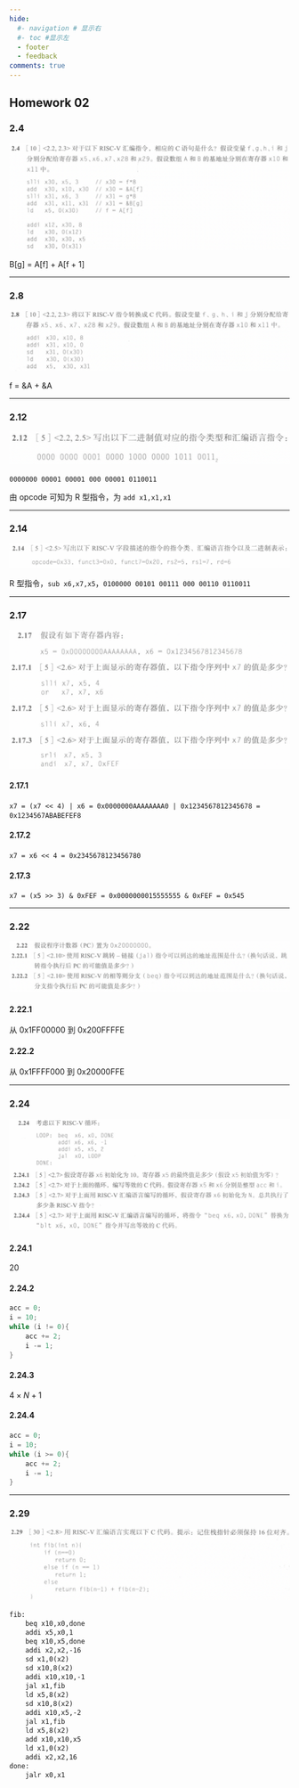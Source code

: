 ```yaml
---
hide:
  #- navigation # 显示右
  #- toc #显示左
  - footer
  - feedback
comments: true
---  
```

## Homework 02

### 2.4

![](../../../assets/Pasted%20image%2020241025102935.png)

$\text{B[g] = A[f] + A[f + 1]}$
***
### 2.8

![](../../../assets/Pasted%20image%2020241025102905.png)

f = &A + &A
***
### 2.12

![](../../../assets/Pasted%20image%2020241025102840.png)

`0000000 00001 00001 000 00001 0110011`

由 opcode 可知为 R 型指令，为 `add x1,x1,x1`
***
### 2.14

![](../../../assets/Pasted%20image%2020241025102809.png)

R 型指令，`sub x6,x7,x5`，`0100000 00101 00111 000 00110 0110011`
***
### 2.17

![](../../../assets/Pasted%20image%2020241025102743.png)

#### 2.17.1

`x7 = (x7 << 4) | x6 = 0x0000000AAAAAAAA0 | 0x1234567812345678 = 0x1234567ABABEFEF8`

#### 2.17.2

`x7 = x6 << 4 = 0x2345678123456780`

#### 2.17.3

`x7 = (x5 >> 3) & 0xFEF = 0x0000000015555555 & 0xFEF = 0x545`
***
### 2.22

![](../../../assets/Pasted%20image%2020241025102703.png)

#### 2.22.1

从 0x1FF00000 到 0x200FFFFE

#### 2.22.2

从 0x1FFFF000 到 0x20000FFE
***
### 2.24

![](../../../assets/Pasted%20image%2020241025102623.png)

#### 2.24.1

20

#### 2.24.2

```c
acc = 0;
i = 10;
while (i != 0){
	acc += 2;
	i -= 1;
}
```

#### 2.24.3

$4\times N+1$

#### 2.24.4

```c
acc = 0;
i = 10;
while (i >= 0){
	acc += 2;
	i -= 1;
}
```
***
### 2.29

![](../../../assets/Pasted%20image%2020241025103005.png)


```RISC-V
fib:
	beq x10,x0,done
	addi x5,x0,1
	beq x10,x5,done
	addi x2,x2,-16
	sd x1,0(x2)
	sd x10,8(x2)
	addi x10,x10,-1
	jal x1,fib
	ld x5,8(x2)
	sd x10,8(x2)
	addi x10,x5,-2
	jal x1,fib
	ld x5,8(x2)
	add x10,x10,x5
	ld x1,0(x2)
	addi x2,x2,16
done:
	jalr x0,x1
```


